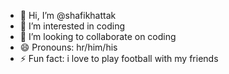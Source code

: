 - 👋 Hi, I’m @shafikhattak
- 👀 I’m interested in coding
- 💞️ I’m looking to collaborate on coding
- 😄 Pronouns: hr/him/his
- ⚡ Fun fact: i love to play football with my friends

<!---
shafikhattak/shafikhattak is a ✨ special ✨ repository because its `README.md` (this file) appears on your GitHub profile.
You can click the Preview link to take a look at your changes.
--->
